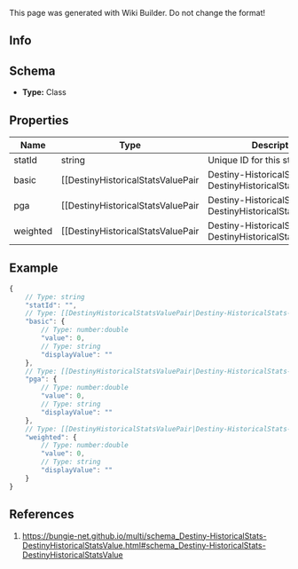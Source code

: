 <span class="wiki-builder">This page was generated with Wiki Builder. Do not change the format!</span>

## Info

## Schema
* **Type:** Class

## Properties
Name | Type | Description
---- | ---- | -----------
statId | string | Unique ID for this stat
basic | [[DestinyHistoricalStatsValuePair|Destiny-HistoricalStats-DestinyHistoricalStatsValuePair]] | Basic stat value.
pga | [[DestinyHistoricalStatsValuePair|Destiny-HistoricalStats-DestinyHistoricalStatsValuePair]] | Per game average for the statistic, if applicable
weighted | [[DestinyHistoricalStatsValuePair|Destiny-HistoricalStats-DestinyHistoricalStatsValuePair]] | Weighted value of the stat if a weight greater than 1 has been assigned.

## Example
```javascript
{
    // Type: string
    "statId": "",
    // Type: [[DestinyHistoricalStatsValuePair|Destiny-HistoricalStats-DestinyHistoricalStatsValuePair]]
    "basic": {
        // Type: number:double
        "value": 0,
        // Type: string
        "displayValue": ""
    },
    // Type: [[DestinyHistoricalStatsValuePair|Destiny-HistoricalStats-DestinyHistoricalStatsValuePair]]
    "pga": {
        // Type: number:double
        "value": 0,
        // Type: string
        "displayValue": ""
    },
    // Type: [[DestinyHistoricalStatsValuePair|Destiny-HistoricalStats-DestinyHistoricalStatsValuePair]]
    "weighted": {
        // Type: number:double
        "value": 0,
        // Type: string
        "displayValue": ""
    }
}

```

## References
1. https://bungie-net.github.io/multi/schema_Destiny-HistoricalStats-DestinyHistoricalStatsValue.html#schema_Destiny-HistoricalStats-DestinyHistoricalStatsValue
